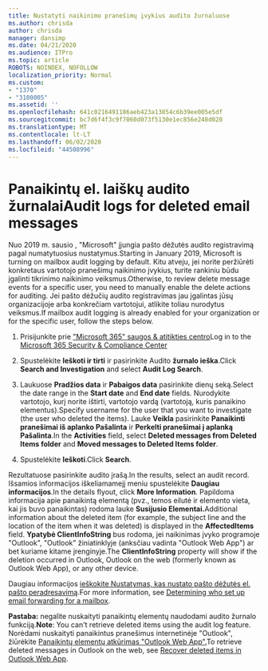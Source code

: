 ```yaml
---
title: Nustatyti naikinimo pranešimų įvykius audito žurnaluose
ms.author: chrisda
author: chrisda
manager: dansimp
ms.date: 04/21/2020
ms.audience: ITPro
ms.topic: article
ROBOTS: NOINDEX, NOFOLLOW
localization_priority: Normal
ms.custom:
- "1370"
- "3100005"
ms.assetid: ''
ms.openlocfilehash: 641c0216491186aeb423a13854c6b39ee005e5df
ms.sourcegitcommit: bc7d6f4f3c9f7060d073f5130e1ec856e248d020
ms.translationtype: MT
ms.contentlocale: lt-LT
ms.lasthandoff: 06/02/2020
ms.locfileid: "44508996"
---
```

# <a name="audit-logs-for-deleted-email-messages"></a><span data-ttu-id="a47ef-102">Panaikintų el. laiškų audito žurnalai</span><span class="sxs-lookup"><span data-stu-id="a47ef-102">Audit logs for deleted email messages</span></span>

<span data-ttu-id="a47ef-103">Nuo 2019 m. sausio , "Microsoft" įjungia pašto dėžutės audito registravimą pagal numatytuosius nustatymus.</span><span class="sxs-lookup"><span data-stu-id="a47ef-103">Starting in January 2019, Microsoft is turning on mailbox audit logging by default.</span></span> <span data-ttu-id="a47ef-104">Kitu atveju, jei norite peržiūrėti konkretaus vartotojo pranešimų naikinimo įvykius, turite rankiniu būdu įgalinti tikrinimo naikinimo veiksmus.</span><span class="sxs-lookup"><span data-stu-id="a47ef-104">Otherwise, to review delete message events for a specific user, you need to manually enable the delete actions for auditing.</span></span> <span data-ttu-id="a47ef-105">Jei pašto dėžučių audito registravimas jau įgalintas jūsų organizacijoje arba konkrečiam vartotojui, atlikite toliau nurodytus veiksmus.</span><span class="sxs-lookup"><span data-stu-id="a47ef-105">If mailbox audit logging is already enabled for your organization or for the specific user, follow the steps below.</span></span>

1. <span data-ttu-id="a47ef-106">Prisijunkite prie ["Microsoft 365" saugos & atitikties centro](https://protection.office.com/)</span><span class="sxs-lookup"><span data-stu-id="a47ef-106">Log in to the [Microsoft 365 Security & Compliance Center](https://protection.office.com/)</span></span>

2. <span data-ttu-id="a47ef-107">Spustelėkite **Ieškoti ir tirti** ir pasirinkite Audito **žurnalo ieška**.</span><span class="sxs-lookup"><span data-stu-id="a47ef-107">Click **Search and Investigation** and select **Audit Log Search**.</span></span>

3. <span data-ttu-id="a47ef-108">Laukuose **Pradžios data** ir **Pabaigos data** pasirinkite dienų seką.</span><span class="sxs-lookup"><span data-stu-id="a47ef-108">Select the date range in the **Start date** and **End date** fields.</span></span> <span data-ttu-id="a47ef-109">Nurodykite vartotojo, kurį norite ištirti, vartotojo vardą (vartotoją, kuris panaikino elementus).</span><span class="sxs-lookup"><span data-stu-id="a47ef-109">Specify username for the user that you want to investigate (the user who deleted the items).</span></span> <span data-ttu-id="a47ef-110">Lauke **Veikla** pasirinkite **Panaikinti pranešimai iš aplanko Pašalinta** ir **Perkelti pranešimai į aplanką Pašalinta**.</span><span class="sxs-lookup"><span data-stu-id="a47ef-110">In the **Activities** field, select **Deleted messages from Deleted Items folder** and **Moved messages to Deleted Items folder**.</span></span>

4. <span data-ttu-id="a47ef-111">Spustelėkite **Ieškoti**.</span><span class="sxs-lookup"><span data-stu-id="a47ef-111">Click **Search**.</span></span>

<span data-ttu-id="a47ef-112">Rezultatuose pasirinkite audito įrašą.</span><span class="sxs-lookup"><span data-stu-id="a47ef-112">In the results, select an audit record.</span></span> <span data-ttu-id="a47ef-113">Išsamios informacijos iškeliamamejį meniu spustelėkite **Daugiau informacijos**.</span><span class="sxs-lookup"><span data-stu-id="a47ef-113">In the details flyout, click **More Information**.</span></span> <span data-ttu-id="a47ef-114">Papildoma informacija apie panaikintą elementą (pvz., temos eilutė ir elemento vieta, kai jis buvo panaikintas) rodoma lauke **Susijusio Elementai.**</span><span class="sxs-lookup"><span data-stu-id="a47ef-114">Additional information about the deleted item (for example, the subject line and the location of the item when it was deleted) is displayed in the **AffectedItems** field.</span></span> <span data-ttu-id="a47ef-115">**Ypatybė ClientInfoString** bus rodoma, jei naikinimas įvyko programoje "Outlook", "Outlook" žiniatinklyje (anksčiau vadinta "Outlook Web App") ar bet kuriame kitame įrenginyje.</span><span class="sxs-lookup"><span data-stu-id="a47ef-115">The **ClientInfoString** property will show if the deletion occurred in Outlook, Outlook on the web (formerly known as Outlook Web App), or any other device.</span></span>

<span data-ttu-id="a47ef-116">Daugiau informacijos [ieškokite Nustatymas, kas nustato pašto dėžutės el. pašto peradresavimą](https://docs.microsoft.com/microsoft-365/compliance/auditing-troubleshooting-scenarios#determine-if-a-user-deleted-email-items).</span><span class="sxs-lookup"><span data-stu-id="a47ef-116">For more information, see [Determining who set up email forwarding for a mailbox](https://docs.microsoft.com/microsoft-365/compliance/auditing-troubleshooting-scenarios#determine-if-a-user-deleted-email-items).</span></span>

<span data-ttu-id="a47ef-117">**Pastaba:** negalite nuskaityti panaikintų elementų naudodami audito žurnalo funkciją.</span><span class="sxs-lookup"><span data-stu-id="a47ef-117">**Note**: You can't retrieve deleted items using the audit log feature.</span></span> <span data-ttu-id="a47ef-118">Norėdami nuskaityti panaikintus pranešimus internetinėje "Outlook", žiūrėkite [Panaikintų elementų atkūrimas "Outlook Web App".](https://support.office.com/article/C3D8FC15-EEEF-4F1C-81DF-E27964B7EDD4)</span><span class="sxs-lookup"><span data-stu-id="a47ef-118">To retrieve deleted messages in Outlook on the web, see [Recover deleted items in Outlook Web App](https://support.office.com/article/C3D8FC15-EEEF-4F1C-81DF-E27964B7EDD4).</span></span>
